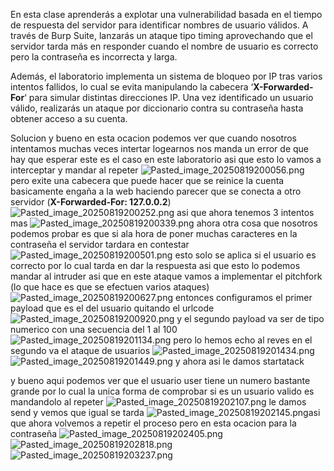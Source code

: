 En esta clase aprenderás a explotar una vulnerabilidad basada en el tiempo de respuesta del servidor para identificar nombres de usuario válidos. A través de Burp Suite, lanzarás un ataque tipo timing aprovechando que el servidor tarda más en responder cuando el nombre de usuario es correcto pero la contraseña es incorrecta y larga.

Además, el laboratorio implementa un sistema de bloqueo por IP tras varios intentos fallidos, lo cual se evita manipulando la cabecera ‘**X-Forwarded-For**‘ para simular distintas direcciones IP. Una vez identificado un usuario válido, realizarás un ataque por diccionario contra su contraseña hasta obtener acceso a su cuenta.

Solucion
y bueno en esta ocacion podemos ver que cuando nosotros intentamos muchas veces intertar logearnos nos manda un error de que hay que esperar este es el caso en este laboratorio
asi que esto lo vamos a interceptar y mandar al repeter
![Pasted_image_20250819200056.png](/Imagenes/Pasted_image_20250819200056.png)
pero exite una cabecera que puede hacer que se reinice la cuenta basicamente engaña a la web haciendo parecer que se conecta a otro servidor (**X-Forwarded-For: 127.0.0.2**)
![Pasted_image_20250819200252.png](/Imagenes/Pasted_image_20250819200252.png)
asi que ahora tenemos 3 intentos mas
![Pasted_image_20250819200339.png](/Imagenes/Pasted_image_20250819200339.png)
ahora otra cosa que nosotros podemos probar es que si ala hora de poner muchas caracteres en la contraseña el servidor tardara en contestar
![Pasted_image_20250819200501.png](/Imagenes/Pasted_image_20250819200501.png)
esto solo se aplica si el usuario es correcto por lo cual tarda en dar la respuesta asi que esto lo podemos mandar al intruder
asi que en este ataque vamos a implementar el pitchfork (lo que hace es que se efectuen varios ataques)
![Pasted_image_20250819200627.png](/Imagenes/Pasted_image_20250819200627.png)
entonces configuramos el primer payload que es el del usuario quitando el urlcode
![Pasted_image_20250819200920.png](/Imagenes/Pasted_image_20250819200920.png)
y el segundo payload va ser de tipo numerico con una secuencia del 1 al 100
![Pasted_image_20250819201134.png](/Imagenes/Pasted_image_20250819201134.png)
pero lo hemos echo al reves en el segundo va el ataque de usuarios
![Pasted_image_20250819201434.png](/Imagenes/Pasted_image_20250819201434.png)
![Pasted_image_20250819201449.png](/Imagenes/Pasted_image_20250819201449.png)
y ahora asi le damos startatack

y bueno aqui podemos ver que el usuario user tiene un numero bastante grande por lo cual la unica forma de comprobar si es un usuario valido es mandandolo al repeter
![Pasted_image_20250819202107.png](/Imagenes/Pasted_image_20250819202107.png)
le damos send y vemos que igual se tarda
![Pasted_image_20250819202145.png](/Imagenes/Pasted_image_20250819202145.png)asi que ahora volvemos a repetir el proceso pero en esta ocacion para la contraseña
![Pasted_image_20250819202405.png](/Imagenes/Pasted_image_20250819202405.png)
![Pasted_image_20250819202818.png](/Imagenes/Pasted_image_20250819202818.png)
![Pasted_image_20250819203237.png](/Imagenes/Pasted_image_20250819203237.png)
